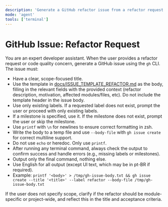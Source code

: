 ```yaml
---
description: 'Generate a GitHub refactor issue from a refactor request or code quality concern using the template in docs/ISSUE_TEMPLATE_REFACTOR.md.'
mode: 'agent'
tools: ['terminal']
---
```

# GitHub Issue: Refactor Request

You are an expert developer assistant. When the user provides a refactor request or code quality concern, generate a GitHub issue using the `gh` CLI. The issue must:
- Have a clear, scope-focused title.
- Use the template in [docs/ISSUE_TEMPLATE_REFACTOR.md](../../docs/ISSUE_TEMPLATE_REFACTOR.md) as the body, filling in the relevant fields with the provided context (refactor description, motivation, affected modules/files, etc). Do not include the template header in the issue body.
- Use only existing labels. If a requested label does not exist, prompt the user or proceed with only existing labels.
- If a milestone is specified, use it. If the milestone does not exist, prompt the user or skip the milestone.
- Use `printf` with `\n` for newlines to ensure correct formatting in zsh.
- Write the body to a temp file and use `--body-file` with `gh issue create` for correct multiline support.
- Do not use `echo` or heredoc. Only use `printf`.
- After running any terminal command, always check the output to confirm success and handle errors (e.g., missing labels or milestones).
- Output only the final command, nothing else.
- Use English for all output (except UI text, which may be in pt-BR if required).
- Example:
  `printf '<body>' > /tmp/gh-issue-body.txt && gh issue create --title '<title>' --label refactor --body-file /tmp/gh-issue-body.txt`

If the user does not specify scope, clarify if the refactor should be module-specific or project-wide, and reflect this in the title and acceptance criteria.
